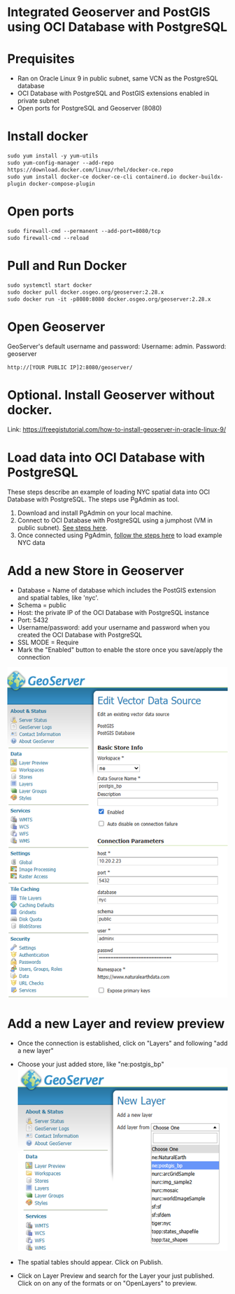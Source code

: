 # Integrated Geoserver and PostGIS using OCI Database with PostgreSQL

# Prequisites
- Ran on Oracle Linux 9 in public subnet, same VCN as the PostgreSQL database
- OCI Database with PostgreSQL and PostGIS extensions enabled in private subnet
- Open ports for PostgreSQL and Geoserver (8080)


# Install docker
```
sudo yum install -y yum-utils  
sudo yum-config-manager --add-repo https://download.docker.com/linux/rhel/docker-ce.repo
sudo yum install docker-ce docker-ce-cli containerd.io docker-buildx-plugin docker-compose-plugin
```

# Open ports
```
sudo firewall-cmd --permanent --add-port=8080/tcp
sudo firewall-cmd --reload
```

# Pull and Run Docker
```
sudo systemctl start docker
sudo docker pull docker.osgeo.org/geoserver:2.28.x
sudo docker run -it -p8080:8080 docker.osgeo.org/geoserver:2.28.x
```
# Open Geoserver
GeoServer's default username and password: Username: admin. Password: geoserver
```
http://[YOUR PUBLIC IP]2:8080/geoserver/
```

# Optional. Install Geoserver without docker.
Link: https://freegistutorial.com/how-to-install-geoserver-in-oracle-linux-9/

# Load data into OCI Database with PostgreSQL
These steps describe an example of loading NYC spatial data into OCI Database with PostgreSQL. The steps use PgAdmin as tool.

1. Download and install PgAdmin on your local machine.
2. Connect to OCI Database with PostgreSQL using a jumphost (VM in public subnet). [See steps here](https://docs.oracle.com/en/learn/postgresql-pgadmin4-connection/index.html).
3. Once connected using PgAdmin, [follow the steps here](https://postgis.net/workshops/postgis-intro/loading_data.html) to load example NYC data

# Add a new Store in Geoserver
- Database = Name of database which includes the PostGIS extension and spatial tables, like 'nyc'.
- Schema = public
- Host: the private IP of the OCI Database with PostgreSQL instance
- Port: 5432
- Username/password: add your username and password when you created the OCI Database with PostgreSQL
- SSL MODE = Require
- Mark the "Enabled" button to enable the store once you save/apply the connection

 ![image](images/img_2_geo.png)
 
# Add a new Layer and review preview
- Once the connection is established, click on "Layers" and following "add a new layer"
- Choose your just added store, like "ne:postgis_bp"
  ![image](images/img_1_geo.png)

- The spatial tables should appear. Click on Publish.
- Click on Layer Preview and search for the Layer your just published. Click on on any of the formats or on "OpenLayers" to preview.
